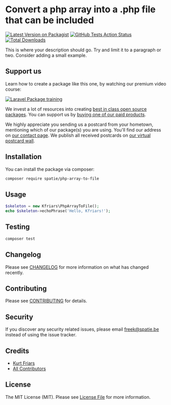 # Convert a php array into a .php file that can be included

[![Latest Version on Packagist](https://img.shields.io/packagist/v/spatie/php-array-to-file.svg?style=flat-square)](https://packagist.org/packages/spatie/php-array-to-file)
[![GitHub Tests Action Status](https://img.shields.io/github/workflow/status/spatie/php-array-to-file/run-tests?label=tests)](https://github.com/spatie/php-array-to-file/actions?query=workflow%3Arun-tests+branch%3Amaster)
[![Total Downloads](https://img.shields.io/packagist/dt/spatie/php-array-to-file.svg?style=flat-square)](https://packagist.org/packages/spatie/php-array-to-file)


This is where your description should go. Try and limit it to a paragraph or two. Consider adding a small example.

## Support us

Learn how to create a package like this one, by watching our premium video course:

[![Laravel Package training](https://spatie.be/github/package-training.jpg)](https://laravelpackage.training)

We invest a lot of resources into creating [best in class open source packages](https://spatie.be/open-source). You can support us by [buying one of our paid products](https://spatie.be/open-source/support-us).

We highly appreciate you sending us a postcard from your hometown, mentioning which of our package(s) you are using. You'll find our address on [our contact page](https://spatie.be/about-us). We publish all received postcards on [our virtual postcard wall](https://spatie.be/open-source/postcards).

## Installation

You can install the package via composer:

```bash
composer require spatie/php-array-to-file
```

## Usage

``` php
$skeleton = new Kfriars\PhpArrayToFile();
echo $skeleton->echoPhrase('Hello, Kfriars!');
```

## Testing

``` bash
composer test
```

## Changelog

Please see [CHANGELOG](CHANGELOG.md) for more information on what has changed recently.

## Contributing

Please see [CONTRIBUTING](CONTRIBUTING.md) for details.

## Security

If you discover any security related issues, please email freek@spatie.be instead of using the issue tracker.

## Credits

- [Kurt Friars](https://github.com/kfriars)
- [All Contributors](../../contributors)

## License

The MIT License (MIT). Please see [License File](LICENSE.md) for more information.
